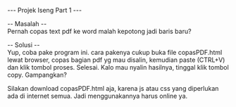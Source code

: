 --- Projek Iseng Part 1 ---

-- Masalah --<br/>
Pernah copas text pdf ke word malah kepotong jadi baris baru?

-- Solusi --<br/>
Yup, coba pake program ini. cara pakenya cukup buka file copasPDF.html lewat browser, copas bagian pdf yg mau disalin, kemudian paste (CTRL+V) dan klik tombol proses. Selesai.
Kalo mau nyalin hasilnya, tinggal klik tombol copy. Gampangkan?

Silakan download copasPDF.html aja, karena js atau css yang diperlukan ada di internet semua. Jadi menggunakannya harus online ya.
